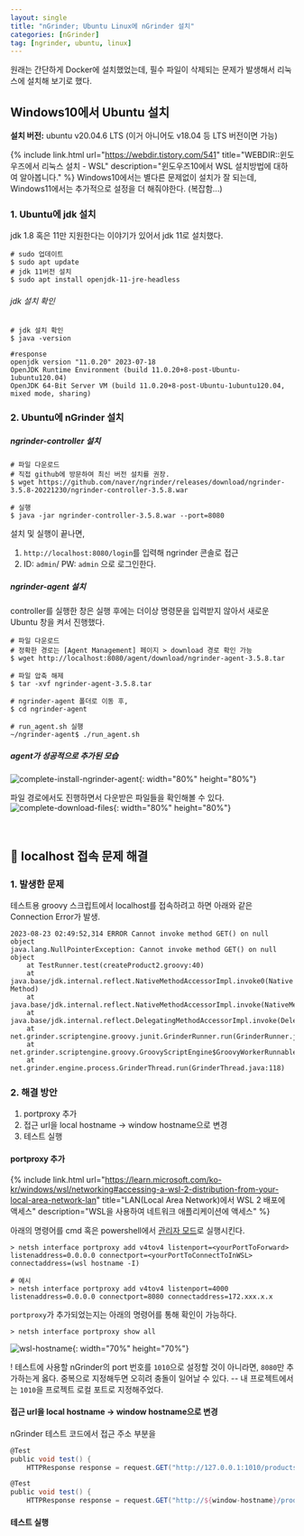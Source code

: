 ```yaml
---
layout: single
title: "nGrinder; Ubuntu Linux에 nGrinder 설치"
categories: [nGrinder]
tag: [ngrinder, ubuntu, linux]
---
```


원래는 간단하게 Docker에 설치했었는데, 필수 파일이 삭제되는 문제가 발생해서 리눅스에 설치해 보기로 했다.

## Windows10에서 Ubuntu 설치
**설치 버전:** ubuntu v20.04.6 LTS (이거 아니어도 v18.04 등 LTS 버전이면 가능)

{% include link.html
    url="https://webdir.tistory.com/541"
    title="WEBDIR::윈도우즈에서 리눅스 설치 - WSL"
    description="윈도우즈10에서 WSL 설치방법에 대하여 알아봅니다."
%}
Windows10에서는 별다른 문제없이 설치가 잘 되는데, Windows11에서는 추가적으로 설정을 더 해줘야한다. (복잡함...)

### 1. Ubuntu에 jdk 설치
jdk 1.8 혹은 11만 지원한다는 이야기가 있어서 jdk 11로 설치했다.
```shell
# sudo 업데이트
$ sudo apt update
# jdk 11버전 설치
$ sudo apt install openjdk-11-jre-headless
```
###### jdk 설치 확인
```shell
# jdk 설치 확인
$ java -version

#response
openjdk version "11.0.20" 2023-07-18
OpenJDK Runtime Environment (build 11.0.20+8-post-Ubuntu-1ubuntu120.04)
OpenJDK 64-Bit Server VM (build 11.0.20+8-post-Ubuntu-1ubuntu120.04, mixed mode, sharing)
```

### 2. Ubuntu에 nGrinder 설치
##### ngrinder-controller 설치
```shell
# 파일 다운로드
# 직접 github에 방문하여 최신 버전 설치를 권장.
$ wget https://github.com/naver/ngrinder/releases/download/ngrinder-3.5.8-20221230/ngrinder-controller-3.5.8.war
```
```shell
# 실행
$ java -jar ngrinder-controller-3.5.8.war --port=8080
```
설치 및 실행이 끝나면,
1. `http://localhost:8080/login`를 입력해 ngrinder 콘솔로 접근
2. ID: `admin`/ PW: `admin` 으로 로그인한다.

##### ngrinder-agent 설치
controller를 실행한 창은 실행 후에는 더이상 명령문을 입력받지 않아서 새로운 Ubuntu 창을 켜서 진행했다.
```shell
# 파일 다운로드
# 정확한 경로는 [Agent Management] 페이지 > download 경로 확인 가능
$ wget http://localhost:8080/agent/download/ngrinder-agent-3.5.8.tar

# 파일 압축 해제
$ tar -xvf ngrinder-agent-3.5.8.tar
```
```shell
# ngrinder-agent 폴더로 이동 후,
$ cd ngrinder-agent

# run_agent.sh 실행
~/ngrinder-agent$ ./run_agent.sh
```

##### agent가 성공적으로 추가된 모습
![complete-install-ngrinder-agent]({{site.url}}/images/2023-08-22-install-nGrinder-with-ubuntu/complete-install-ngrinder-agent.png){: width="80%" height="80%"}

파일 경로에서도 진행하면서 다운받은 파일들을 확인해볼 수 있다.
![complete-download-files]({{site.url}}/images/2023-08-22-install-nGrinder-with-ubuntu/complete-download-files.png){: width="80%" height="80%"}

<br>

## 🦀 localhost 접속 문제 해결
### 1. 발생한 문제
테스트용 groovy 스크립트에서 localhost를 접속하려고 하면 아래와 같은 Connection Error가 발생.
```
2023-08-23 02:49:52,314 ERROR Cannot invoke method GET() on null object
java.lang.NullPointerException: Cannot invoke method GET() on null object
	at TestRunner.test(createProduct2.groovy:40)
	at java.base/jdk.internal.reflect.NativeMethodAccessorImpl.invoke0(Native Method)
	at java.base/jdk.internal.reflect.NativeMethodAccessorImpl.invoke(NativeMethodAccessorImpl.java:62)
	at java.base/jdk.internal.reflect.DelegatingMethodAccessorImpl.invoke(DelegatingMethodAccessorImpl.java:43)
	at net.grinder.scriptengine.groovy.junit.GrinderRunner.run(GrinderRunner.java:164)
	at net.grinder.scriptengine.groovy.GroovyScriptEngine$GroovyWorkerRunnable.run(GroovyScriptEngine.java:147)
	at net.grinder.engine.process.GrinderThread.run(GrinderThread.java:118)
```

### 2. 해결 방안
1. portproxy 추가
2. 접근 url을 local hostname → window hostname으로 변경
3. 테스트 실행

#### portproxy 추가
{% include link.html
    url="https://learn.microsoft.com/ko-kr/windows/wsl/networking#accessing-a-wsl-2-distribution-from-your-local-area-network-lan"
    title="LAN(Local Area Network)에서 WSL 2 배포에 액세스"
    description="WSL을 사용하여 네트워크 애플리케이션에 액세스"
%}

아래의 명령어를 cmd 혹은 powershell에서 <u>관리자 모드</u>로 실행시킨다.
```shell
> netsh interface portproxy add v4tov4 listenport=<yourPortToForward> listenaddress=0.0.0.0 connectport=<yourPortToConnectToInWSL> connectaddress=(wsl hostname -I)

# 예시
> netsh interface portproxy add v4tov4 listenport=4000 listenaddress=0.0.0.0 connectport=8080 connectaddress=172.xxx.x.x
```
`portproxy`가 추가되었는지는 아래의 명령어를 통해 확인이 가능하다.
```shell
> netsh interface portproxy show all
```
![wsl-hostname]({{site.url}}/images/2023-08-22-install-nGrinder-with-ubuntu/complete-download-files.png){: width="70%" height="70%"}

! 테스트에 사용할 nGrinder의 port 번호를 `1010`으로 설정할 것이 아니라면, `8080`만 추가하는게 옳다. 중복으로 지정해두면 오히려 충돌이 일어날 수 있다. -- 내 프로젝트에서는 `1010`을 프로젝트 로컬 포트로 지정해주었다.


#### 접근 url을 local hostname → window hostname으로 변경
nGrinder 테스트 코드에서 접근 주소 부분을
```groovy
@Test
public void test() {
    HTTPResponse response = request.GET("http://127.0.0.1:1010/products", params)
```
```groovy
@Test
public void test() {
    HTTPResponse response = request.GET("http://${window-hostname}/products", params)
```

#### 테스트 실행
